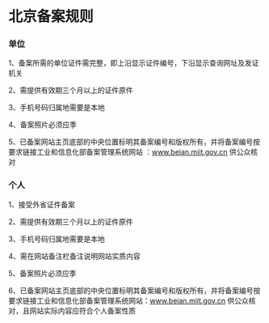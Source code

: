 

# 北京备案规则

### 单位

1、备案所需的单位证件需完整，即上沿显示证件编号，下沿显示查询网址及发证机关 

2、需提供有效期三个月以上的证件原件

3、手机号码归属地需要是本地                                                                                                                 

4、备案照片必须应季

5、已备案网站主页底部的中央位置标明其备案编号和版权所有，并将备案编号按要求链接工业和信息化部备案管理系统网站 ：www.beian.miit.gov.cn 供公众核对

### 个人

1、接受外省证件备案                                                                                          

2、需提供有效期三个月以上的证件原件                                                                                                         

3、手机号码归属地需要是本地                                                                                                           

4、需在网站备注栏备注说明网站实质内容                                                                                     

5、备案照片必须应季                                                                                              

6、已备案网站主页底部的中央位置标明其备案编号和版权所有，并将备案编号按要求链接工业和信息化部备案管理系统网站：www.beian.miit.gov.cn 供公众核对，且网站实际内容应符合个人备案性质  